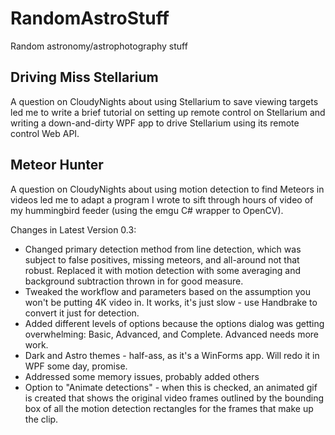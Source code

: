 # RandomAstroStuff
Random astronomy/astrophotography stuff

## Driving Miss Stellarium

A question on CloudyNights about using Stellarium to save viewing targets led me to write a brief tutorial on setting up remote control on Stellarium and writing a down-and-dirty WPF app to drive Stellarium using its remote control Web API.

## Meteor Hunter

A question on CloudyNights about using motion detection to find Meteors in videos led me to adapt a program I wrote to sift through hours of video of my hummingbird feeder (using the emgu C# wrapper to OpenCV).  

Changes in Latest Version 0.3:

- Changed primary detection method from line detection, which was subject to false positives, missing meteors, and all-around not that robust.  Replaced it with motion detection with some averaging and background subtraction thrown in for good measure.
- Tweaked the workflow and parameters based on the assumption you won't be putting 4K video in.  It works, it's just slow - use Handbrake to convert it just for detection.
- Added different levels of options because the options dialog was getting overwhelming: Basic, Advanced, and Complete.  Advanced needs more work.
- Dark and Astro themes - half-ass, as it's a WinForms app.  Will redo it in WPF some day, promise.
- Addressed some memory issues, probably added others
- Option to "Animate detections" - when this is checked, an animated gif is created that shows the original video frames outlined by the bounding box of all the motion detection rectangles for the frames that make up the clip.



